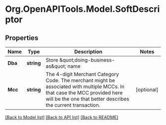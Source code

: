 # Org.OpenAPITools.Model.SoftDescriptor
## Properties

Name | Type | Description | Notes
------------ | ------------- | ------------- | -------------
**Dba** | **string** | Store \&quot;doing-business-as\&quot; name | 
**Mcc** | **string** | The 4-digit Merchant Category Code. The merchant might be associated with multiple MCCs. In that case the MCC provided here will be the one that better describes the current transaction. | [optional] 

[[Back to Model list]](../README.md#documentation-for-models) [[Back to API list]](../README.md#documentation-for-api-endpoints) [[Back to README]](../README.md)

